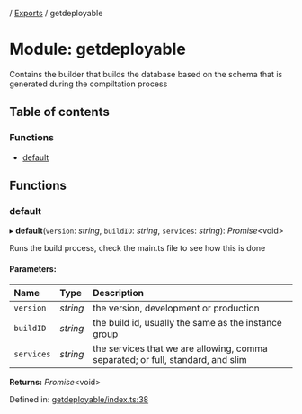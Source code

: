 [](../README.md) / [Exports](../modules.md) / getdeployable

# Module: getdeployable

Contains the builder that builds the database based on the schema
that is generated during the compiltation process

## Table of contents

### Functions

- [default](getdeployable.md#default)

## Functions

### default

▸ **default**(`version`: *string*, `buildID`: *string*, `services`: *string*): *Promise*<void\>

Runs the build process, check the main.ts file to see how this is done

#### Parameters:

Name | Type | Description |
:------ | :------ | :------ |
`version` | *string* | the version, development or production   |
`buildID` | *string* | the build id, usually the same as the instance group   |
`services` | *string* | the services that we are allowing, comma separated; or full, standard, and slim    |

**Returns:** *Promise*<void\>

Defined in: [getdeployable/index.ts:38](https://github.com/onzag/itemize/blob/11a98dec/getdeployable/index.ts#L38)
